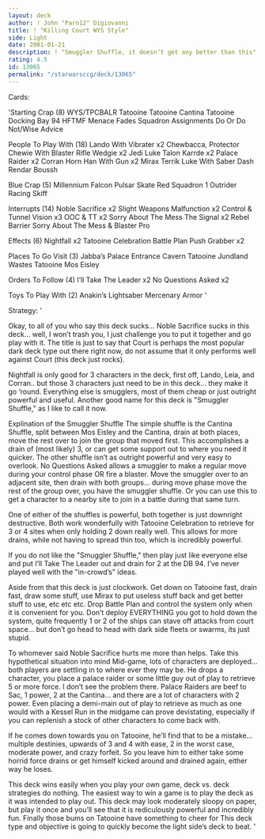 ```yaml
---
layout: deck
author: ! John "Parn12" Digiovanni
title: ! "Killing Court WYS Style"
side: Light
date: 2001-01-21
description: ! "Smuggler Shuffle, it doesn’t get any better than this"
rating: 4.5
id: 13065
permalink: "/starwarsccg/deck/13065"
---
```

Cards: 

'Starting Crap (8)
WYS/TPCBALR
Tatooine
Tatooine Cantina
Tatooine Docking Bay 94
HFTMF
Menace Fades
Squadron Assignments
Do Or Do Not/Wise Advice

People To Play With (18)
Lando With Vibrater x2
Chewbacca, Protector
Chewie With Blaster Rifle
Wedgie x2
Jedi Luke
Talon Karrde x2
Palace Raider x2
Corran Horn
Han With Gun x2
Mirax Terrik
Luke With Saber
Dash Rendar
Boussh

Blue Crap (5)
Millennium Falcon
Pulsar Skate
Red Squadron 1
Outrider
Racing Skiff

Interrupts (14)
Noble Sacrifice x2
Slight Weapons Malfunction x2
Control & Tunnel Vision x3
OOC & TT x2
Sorry About The Mess
The Signal x2
Rebel Barrier
Sorry About The Mess & Blaster Pro

Effects (6)
Nightfall x2
Tatooine Celebration
Battle Plan
Push Grabber x2

Places To Go Visit (3)
Jabba’s Palace Entrance Cavern
Tatooine Jundland Wastes
Tatooine Mos Eisley

Orders To Follow (4)
I’ll Take The Leader x2
No Questions Asked x2

Toys To Play With (2)
Anakin’s Lightsaber
Mercenary Armor '

Strategy: '

Okay, to all of you who say this deck sucks... Noble Sacrifice sucks in this deck... well, I won’t trash you, I just challenge you to put it together and go play with it.  The title is just to say that Court is perhaps the most popular dark deck type out there right now, do not assume that it only performs well against Court (this deck just rocks).

Nightfall is only good for 3 characters in the deck, first off, Lando, Leia, and Corran.. but those 3 characters just need to be in this deck... they make it go ’round.  Everything else is smugglers, most of them cheap or just outright powerful and useful.  Another good name for this deck is "Smuggler Shuffle," as I like to call it now.

Explination of the Smuggler Shuffle
The simple shuffle is the Cantina Shuffle, split between Mos Eisley and the Cantina, drain at both places, move the rest over to join the group that moved first.  This accomplishes a drain of (most likely) 3, or can get some support out to where you need it quicker.  The other shuffle isn’t as outright powerful and very easy to overlook.  No Questions Asked allows a smuggler to make a regular move during your control phase OR fire a blaster.  Move the smuggler over to an adjacent site, then drain with both groups... during move phase move the rest of the group over, you have the smuggler shuffle.  Or you can use this to get a character to a nearby site to join in a battle during that same turn.

One of either of the shuffles is powerful, both together is just downright destructive.  Both work wonderfully with Tatooine Celebration to retrieve for 3 or 4 sites when only holding 2 down really well.  This allows for more drains, while not having to spread thin too, which is incredibly powerful.

If you do not like the "Smuggler Shuffle," then play just like everyone else and put I’ll Take The Leader out and drain for 2 at the DB 94.  I’ve never played well with the "in-crowd’s" ideas.

Aside from that this deck is just clockwork.  Get down on Tatooine fast, drain fast, draw some stuff, use Mirax to put useless stuff back and get better stuff to use, etc etc etc.  Drop Battle Plan and control the system only when it is convenient for you.  Don’t deploy EVERYTHING you got to hold down the system, quite frequently 1 or 2 of the ships can stave off attacks from court space... but don’t go head to head with dark side fleets or swarms, its just stupid.

To whomever said Noble Sacrifice hurts me more than helps.  Take this hypothetical situation into mind  Mid-game, lots of characters are deployed... both players are settling in to where ever they may be.  He drops a character, you place a palace raider or some little guy out of play to retrieve 5 or more force.  I don’t see the problem there.  Palace Raiders are beef to Sac, 1 power, 2 at the Cantina... and there are a lot of characters with 2 power.  Even placing a demi-main out of play to retrieve as much as one would with a Kessel Run in the midgame can prove devistating, especially if you can replenish a stock of other characters to come back with.

If he comes down towards you on Tatooine, he’ll find that to be a mistake... multiple destinies, upwards of 3 and 4 with ease, 2 in the worst case, moderate power, and crazy forfeit.  So you leave him to either take some horrid force drains or get himself kicked around and drained again, either way he loses.

This deck wins easily when you play your own game, deck vs. deck strategies do nothing.  The easiest way to win a game is to play the deck as it was intended to play out.  This deck may look moderately sloopy on paper, but play it once and you’ll see that it is rediculously powerful and incredibly fun.  Finally those bums on Tatooine have something to cheer for  This deck type and objective is going to quickly become the light side’s deck to beat. '

